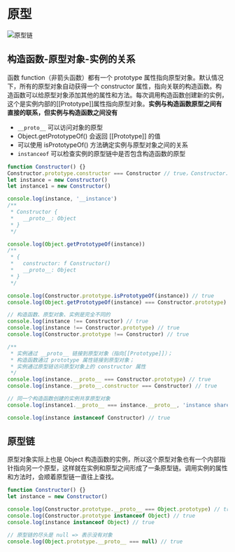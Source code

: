 # 原型
![原型链](~@assets/images/prototype-chaining.png)

## 构造函数-原型对象-实例的关系
函数 function（非箭头函数）都有一个 prototype 属性指向原型对象。默认情况下，所有的原型对象自动获得一个 constructor 属性，指向关联的构造函数。构造函数可以给原型对象添加其他的属性和方法。每次调用构造函数创建新的实例，这个是实例内部的[[Prototype]]属性指向原型对象。**实例与构造函数原型之间有直接的联系，但实例与构造函数之间没有** 

+ `__proto__` 可以访问对象的原型
+ Object.getPrototypeOf() 会返回 [[Prototype]] 的值 
+ 可以使用 isPrototypeOf() 方法确定实例与原型对象之间的关系
+ `instanceof` 可以检查实例的原型链中是否包含构造函数的原型

```js
function Constructor() {}
Constructor.prototype.constructor === Constructor // true，Constructor.prototype 为构造函数的原型对象
let instance = new Constructor()
let instance1 = new Constructor()

console.log(instance, '__instance')
/**
 * Constructor {
 *   __proto__: Object
 * }
 */

console.log(Object.getPrototypeOf(instance))
/**
 * {
 *   constructor: f Constructor()
 *   __proto__: Object
 * }
 */

console.log(Constructor.prototype.isPrototypeOf(instance)) // true
console.log(Object.getPrototypeOf(instance) === Constructor.prototype) // true

// 构造函数、原型对象、实例是完全不同的
console.log(instance !== Constructor) // true
console.log(instance !== Constructor.prototype) // true
console.log(Constructor.prototype !== Constructor) // true

/**
 * 实例通过 __proto__ 链接到原型对象（指向[[Prototype]]）；
 * 构造函数通过 prototype 属性链接到原型对象；
 * 实例通过原型链访问原型对象上的 constructor 属性
 */
console.log(instance.__proto__ === Constructor.prototype) // true
console.log(instance.__proto__.constructor === Constructor) // true

// 同一个构造函数创建的实例共享原型对象
console.log(instance1.__proto__ === instance.__proto__, 'instance share a prototype') // true

console.log(instance instanceof Constructor) // true
```

## 原型链
原型对象实际上也是 Object 构造函数的实例，所以这个原型对象也有一个内部指针指向另一个原型，这样就在实例和原型之间形成了一条原型链。调用实例的属性和方法时，会顺着原型链一直往上查找。  

```js
function Constructor() {}
let instance = new Constructor()

console.log(Constructor.prototype.__proto__ === Object.prototype) // true
console.log(Constructor.prototype instanceof Object) // true
console.log(instance instanceof Object) // true

// 原型链的尽头是 null => 表示没有对象
console.log(Object.prototype.__proto__ === null) // true
```
